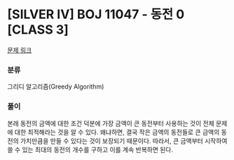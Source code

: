 # [SILVER IV] BOJ 11047 - 동전 0 [CLASS 3]

[문제 링크](https://boj.kr/11047)

### 분류

그리디 알고리즘(Greedy Algorithm)

### 풀이

본래 동전의 금액에 대한 조건 덕분에 가장 금액이 큰 동전부터 사용하는 것이 전체 문제에 대한 최적해라는 것을 알 수 있다. 왜냐하면, 결국 작은 금액의 동전들로 큰 금액의 동전의 가치만큼을 만들 수 있다는 것이 보장되기 때문이다.
따라서, 큰 금액부터 시작하여 쓸 수 있는 최대의 동전의 개수를 구하고 이를 계속 반복하면 된다.